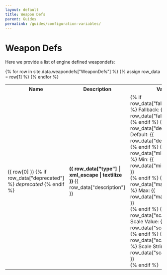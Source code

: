 ```yaml
---
layout: default
title: Weapon Defs
parent: Guides
permalink: /guides/configuration-variables/
---
```


# Weapon Defs

Here we provide a list of engine defined weapondefs:

<table>
  <tr>
    <th>Name</th>
    <th>Description</th>
    <th>Values</th>
  </tr>
  {% for row in site.data.weapondefs["WeaponDefs"] %}
    {% assign row_data = row[1] %}
    <tr>
      <td>
        {{ row[0] }}
        {% if row_data["deprecated"] %} <em>deprecated</em> {% endif %}
      </td>
      <td>
        <b>{{ row_data["type"] | xml_escape | textilize }}</b> {{ row_data["description"] }}
      </td>
      <td>
        {% if row_data["fallbackName"] %} Fallback: {{ row_data["fallbackName"] }} <br> {% endif %}
        {% if row_data["defaultValue"] %} Default: {{ row_data["defaultValue"] }} <br> {% endif %}
        {% if row_data["minimumValue"] %} Min: {{ row_data["minimumValue"] }} <br> {% endif %}
        {% if row_data["maximumValue"] %} Max: {{ row_data["maximumValue"] }} <br> {% endif %}
        {% if row_data["scaleValue"] %} Scale Value: {{ row_data["scaleValue"] }} <br> {% endif %}
        {% if row_data["scaleValueString"] %} Scale String: {{ row_data["scaleValueString"] }} <br> {% endif %}
      </td>
    </tr>
  {% endfor %}
</table>
